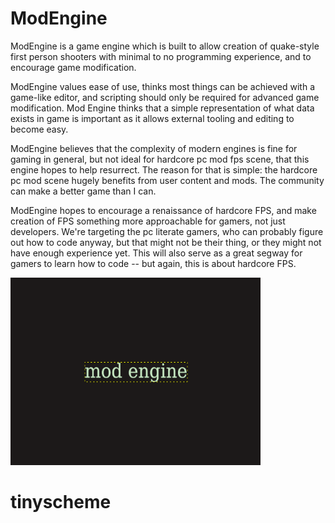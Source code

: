 # ModEngine

ModEngine is a game engine which is built to allow creation of quake-style first person shooters with minimal to no programming experience, and to encourage game modification. 

ModEngine values ease of use, thinks most things can be achieved with a game-like editor, and scripting should only be required for advanced game modification. 
Mod Engine thinks that a simple representation of what data exists in game is important as it allows external tooling and editing to become easy. 

ModEngine believes that the complexity of modern engines is fine for gaming in general, but not ideal for hardcore pc mod fps scene, that this engine hopes to help resurrect.  The reason for that is simple: the hardcore pc mod scene hugely benefits from user content and mods.  The community can make a better game than I can.   

ModEngine hopes to encourage a renaissance of hardcore FPS, and make creation of FPS something more approachable for gamers, not just developers.  We're targeting the pc literate gamers, who can probably figure out how to code anyway, but that might not be their thing, or they might not have enough experience yet.  This will also serve as a great segway for gamers to learn how to code -- but again, this is about hardcore FPS.  

<img src="https://github.com/BradfordMedeiros/ModEngine/blob/master/misc/modengine.png" width="400" height="300">


# tinyscheme
